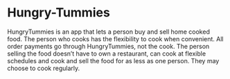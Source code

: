 # Hungry-Tummies


HungryTummies is an app that lets a person buy and sell home
cooked food. The person who cooks has the flexibility to cook when
convenient. All order payments go through HungryTummies, not the
cook.
The person selling the food doesn’t have to own a restaurant, can
cook at flexible schedules and cook and sell the food for as less as
one person. They may choose to cook regularly.
